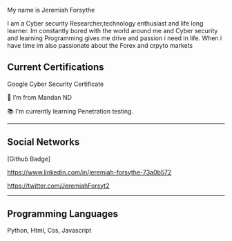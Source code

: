 

My name is Jeremiah Forsythe 

I am a Cyber security Researcher,technology enthusiast and life long learner. Im constantly bored with the world around me and Cyber security and learning Programming gives me drive and passion i need in life. When i have time im also passionate about the Forex and crpyto 
markets 

## Current Certifications

Google Cyber Security Certificate 
 

🏡 I’m from Mandan ND

📚 I'm currently learning Penetration testing.

---

## Social Networks
[Github Badge]

https://www.linkedin.com/in/jeremiah-forsythe-73a0b572

https://twitter.com/JeremiahForsyt2

---

## Programming Languages
Python, Html, Css, Javascript 
